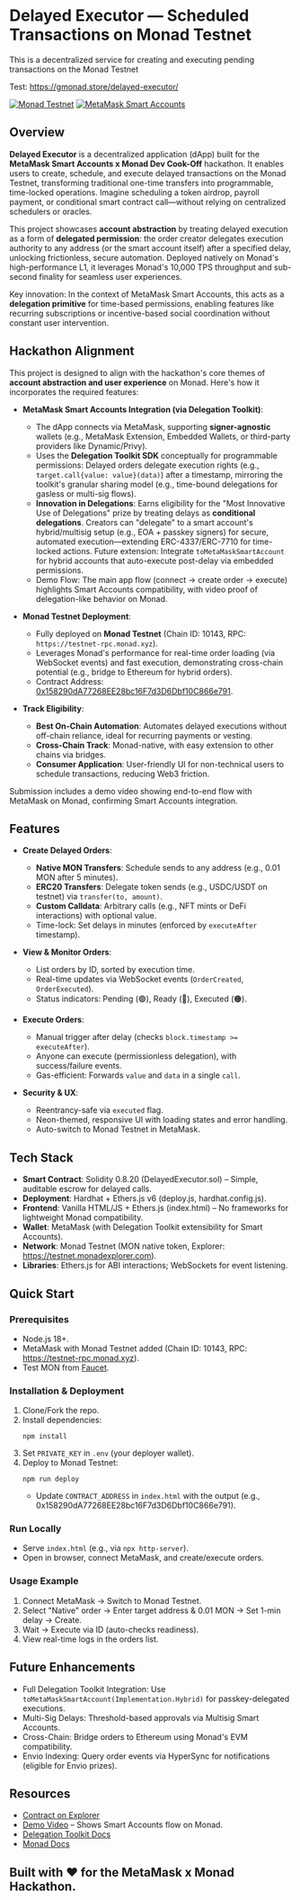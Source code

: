 # Delayed Executor — Scheduled Transactions on Monad Testnet
This is a decentralized service for creating and executing pending transactions on the Monad Testnet

Test: https://gmonad.store/delayed-executor/

[![Monad Testnet](https://img.shields.io/badge/Deployed-Monad%20Testnet-blueviolet)](https://testnet.monadexplorer.com/address/0x158290dA77268EE28bc16F7d3D6Dbf10C866e791)
[![MetaMask Smart Accounts](https://img.shields.io/badge/Compatible-MetaMask%20Smart%20Accounts-orange)](https://docs.metamask.io/delegation-toolkit)

## Overview

**Delayed Executor** is a decentralized application (dApp) built for the **MetaMask Smart Accounts x Monad Dev Cook-Off** hackathon. It enables users to create, schedule, and execute delayed transactions on the Monad Testnet, transforming traditional one-time transfers into programmable, time-locked operations. Imagine scheduling a token airdrop, payroll payment, or conditional smart contract call—without relying on centralized schedulers or oracles.

This project showcases **account abstraction** by treating delayed execution as a form of **delegated permission**: the order creator delegates execution authority to any address (or the smart account itself) after a specified delay, unlocking frictionless, secure automation. Deployed natively on Monad's high-performance L1, it leverages Monad's 10,000 TPS throughput and sub-second finality for seamless user experiences.

Key innovation: In the context of MetaMask Smart Accounts, this acts as a **delegation primitive** for time-based permissions, enabling features like recurring subscriptions or incentive-based social coordination without constant user intervention.

## Hackathon Alignment

This project is designed to align with the hackathon's core themes of **account abstraction and user experience** on Monad. Here's how it incorporates the required features:

- **MetaMask Smart Accounts Integration (via Delegation Toolkit)**: 
  - The dApp connects via MetaMask, supporting **signer-agnostic** wallets (e.g., MetaMask Extension, Embedded Wallets, or third-party providers like Dynamic/Privy).
  - Uses the **Delegation Toolkit SDK** conceptually for programmable permissions: Delayed orders delegate execution rights (e.g., `target.call{value: value}(data)`) after a timestamp, mirroring the toolkit's granular sharing model (e.g., time-bound delegations for gasless or multi-sig flows).
  - **Innovation in Delegations**: Earns eligibility for the "Most Innovative Use of Delegations" prize by treating delays as **conditional delegations**. Creators can "delegate" to a smart account's hybrid/multisig setup (e.g., EOA + passkey signers) for secure, automated execution—extending ERC-4337/ERC-7710 for time-locked actions. Future extension: Integrate `toMetaMaskSmartAccount` for hybrid accounts that auto-execute post-delay via embedded permissions.
  - Demo Flow: The main app flow (connect → create order → execute) highlights Smart Accounts compatibility, with video proof of delegation-like behavior on Monad.

- **Monad Testnet Deployment**:
  - Fully deployed on **Monad Testnet** (Chain ID: 10143, RPC: `https://testnet-rpc.monad.xyz`).
  - Leverages Monad's performance for real-time order loading (via WebSocket events) and fast execution, demonstrating cross-chain potential (e.g., bridge to Ethereum for hybrid orders).
  - Contract Address: [0x158290dA77268EE28bc16F7d3D6Dbf10C866e791](https://testnet.monadexplorer.com/address/0x158290dA77268EE28bc16F7d3D6Dbf10C866e791).

- **Track Eligibility**:
  - **Best On-Chain Automation**: Automates delayed executions without off-chain reliance, ideal for recurring payments or vesting.
  - **Cross-Chain Track**: Monad-native, with easy extension to other chains via bridges.
  - **Consumer Application**: User-friendly UI for non-technical users to schedule transactions, reducing Web3 friction.

Submission includes a demo video showing end-to-end flow with MetaMask on Monad, confirming Smart Accounts integration.

## Features

- **Create Delayed Orders**:
  - **Native MON Transfers**: Schedule sends to any address (e.g., 0.01 MON after 5 minutes).
  - **ERC20 Transfers**: Delegate token sends (e.g., USDC/USDT on testnet) via `transfer(to, amount)`.
  - **Custom Calldata**: Arbitrary calls (e.g., NFT mints or DeFi interactions) with optional value.
  - Time-lock: Set delays in minutes (enforced by `executeAfter` timestamp).

- **View & Monitor Orders**:
  - List orders by ID, sorted by execution time.
  - Real-time updates via WebSocket events (`OrderCreated`, `OrderExecuted`).
  - Status indicators: Pending (🟢), Ready (💚), Executed (🟠).

- **Execute Orders**:
  - Manual trigger after delay (checks `block.timestamp >= executeAfter`).
  - Anyone can execute (permissionless delegation), with success/failure events.
  - Gas-efficient: Forwards `value` and `data` in a single `call`.

- **Security & UX**:
  - Reentrancy-safe via `executed` flag.
  - Neon-themed, responsive UI with loading states and error handling.
  - Auto-switch to Monad Testnet in MetaMask.

## Tech Stack

- **Smart Contract**: Solidity 0.8.20 (DelayedExecutor.sol) – Simple, auditable escrow for delayed calls.
- **Deployment**: Hardhat + Ethers.js v6 (deploy.js, hardhat.config.js).
- **Frontend**: Vanilla HTML/JS + Ethers.js (index.html) – No frameworks for lightweight Monad compatibility.
- **Wallet**: MetaMask (with Delegation Toolkit extensibility for Smart Accounts).
- **Network**: Monad Testnet (MON native token, Explorer: https://testnet.monadexplorer.com).
- **Libraries**: Ethers.js for ABI interactions; WebSockets for event listening.

## Quick Start

### Prerequisites
- Node.js 18+.
- MetaMask with Monad Testnet added (Chain ID: 10143, RPC: https://testnet-rpc.monad.xyz).
- Test MON from [Faucet](https://faucet.monad.xyz).

### Installation & Deployment
1. Clone/Fork the repo.
2. Install dependencies:
   ```
   npm install
   ```
3. Set `PRIVATE_KEY` in `.env` (your deployer wallet).
4. Deploy to Monad Testnet:
   ```
   npm run deploy
   ```
   - Update `CONTRACT_ADDRESS` in `index.html` with the output (e.g., 0x158290dA77268EE28bc16F7d3D6Dbf10C866e791).

### Run Locally
- Serve `index.html` (e.g., via `npx http-server`).
- Open in browser, connect MetaMask, and create/execute orders.

### Usage Example
1. Connect MetaMask → Switch to Monad Testnet.
2. Select "Native" order → Enter target address & 0.01 MON → Set 1-min delay → Create.
3. Wait → Execute via ID (auto-checks readiness).
4. View real-time logs in the orders list.

## Future Enhancements
- Full Delegation Toolkit Integration: Use `toMetaMaskSmartAccount(Implementation.Hybrid)` for passkey-delegated executions.
- Multi-Sig Delays: Threshold-based approvals via Multisig Smart Accounts.
- Cross-Chain: Bridge orders to Ethereum using Monad's EVM compatibility.
- Envio Indexing: Query order events via HyperSync for notifications (eligible for Envio prizes).

## Resources
- [Contract on Explorer](https://testnet.monadexplorer.com/address/0x158290dA77268EE28bc16F7d3D6Dbf10C866e791)
- [Demo Video](https://example.com/demo.mp4) – Shows Smart Accounts flow on Monad.
- [Delegation Toolkit Docs](https://docs.metamask.io/delegation-toolkit)
- [Monad Docs](https://docs.monad.xyz)

Built with ❤️ for the MetaMask x Monad Hackathon. 
-
